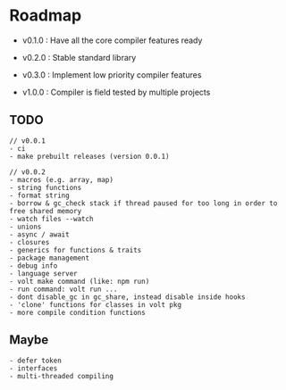 
# Roadmap

- v0.1.0 : Have all the core compiler features ready

- v0.2.0 : Stable standard library

- v0.3.0 : Implement low priority compiler features

- v1.0.0 : Compiler is field tested by multiple projects

## TODO

```
// v0.0.1
- ci
- make prebuilt releases (version 0.0.1)

// v0.0.2
- macros (e.g. array, map)
- string functions
- format string
- borrow & gc_check stack if thread paused for too long in order to free shared memory 
- watch files --watch
- unions
- async / await
- closures
- generics for functions & traits
- package management
- debug info
- language server
- volt make command (like: npm run)
- run command: volt run ...
- dont disable_gc in gc_share, instead disable inside hooks 
- 'clone' functions for classes in volt pkg
- more compile condition functions
```

## Maybe

```
- defer token
- interfaces
- multi-threaded compiling
```